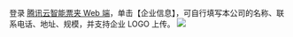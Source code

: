 

登录 [腾讯云智能票夹 Web 端](https://fapiao.qq.com)，单击【企业信息】，可自行填写本公司的名称、联系电话、地址、规模，并支持企业 LOGO 上传。
![](https://main.qcloudimg.com/raw/6c79f336e777fa31f4f3d718e9d0ecf0.png)
